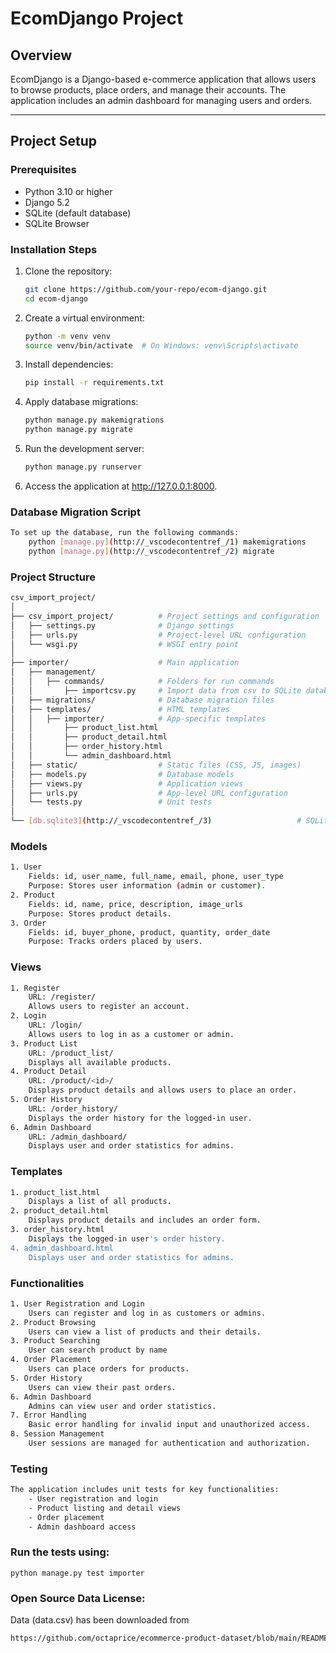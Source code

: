 # EcomDjango Project

## Overview
EcomDjango is a Django-based e-commerce application that allows users to browse products, place orders, and manage their accounts. The application includes an admin dashboard for managing users and orders.

---

## Project Setup

### Prerequisites
- Python 3.10 or higher
- Django 5.2
- SQLite (default database)
- SQLite Browser

### Installation Steps
1. Clone the repository:
   ```bash
   git clone https://github.com/your-repo/ecom-django.git
   cd ecom-django

2. Create a virtual environment:
    ```bash
    python -m venv venv
    source venv/bin/activate  # On Windows: venv\Scripts\activate

3. Install dependencies:
    ```bash
    pip install -r requirements.txt

4. Apply database migrations:
    ```bash
    python manage.py makemigrations
    python manage.py migrate

5. Run the development server:
    ```bash
    python manage.py runserver

6. Access the application at http://127.0.0.1:8000.

### Database Migration Script
```bash
To set up the database, run the following commands:
    python [manage.py](http://_vscodecontentref_/1) makemigrations
    python [manage.py](http://_vscodecontentref_/2) migrate
```

### Project Structure
```bash
csv_import_project/
│
├── csv_import_project/          # Project settings and configuration
│   ├── settings.py              # Django settings
│   ├── urls.py                  # Project-level URL configuration
│   └── wsgi.py                  # WSGI entry point
│
├── importer/                    # Main application
│   ├── management/
│   │   ├── commands/            # Folders for run commands
│   │       ├── importcsv.py     # Import data from csv to SQLite database
│   ├── migrations/              # Database migration files
│   ├── templates/               # HTML templates
│   │   ├── importer/            # App-specific templates
│   │       ├── product_list.html
│   │       ├── product_detail.html
│   │       ├── order_history.html
│   │       └── admin_dashboard.html
│   ├── static/                  # Static files (CSS, JS, images)
│   ├── models.py                # Database models
│   ├── views.py                 # Application views
│   ├── urls.py                  # App-level URL configuration
│   └── tests.py                 # Unit tests
│
└── [db.sqlite3](http://_vscodecontentref_/3)                   # SQLite database
```

### Models
```bash
1. User
    Fields: id, user_name, full_name, email, phone, user_type
    Purpose: Stores user information (admin or customer).
2. Product
    Fields: id, name, price, description, image_urls
    Purpose: Stores product details.
3. Order
    Fields: id, buyer_phone, product, quantity, order_date
    Purpose: Tracks orders placed by users.
```

### Views
```bash
1. Register
    URL: /register/
    Allows users to register an account.
2. Login
    URL: /login/
    Allows users to log in as a customer or admin.
3. Product List
    URL: /product_list/
    Displays all available products.
4. Product Detail
    URL: /product/<id>/
    Displays product details and allows users to place an order.
5. Order History
    URL: /order_history/
    Displays the order history for the logged-in user.
6. Admin Dashboard
    URL: /admin_dashboard/
    Displays user and order statistics for admins.
```

### Templates
```bash
1. product_list.html
    Displays a list of all products.
2. product_detail.html
    Displays product details and includes an order form.
3. order_history.html
    Displays the logged-in user's order history.
4. admin_dashboard.html
    Displays user and order statistics for admins.
```

### Functionalities
```bash
1. User Registration and Login
    Users can register and log in as customers or admins.
2. Product Browsing
    Users can view a list of products and their details.
3. Product Searching
    User can search product by name
4. Order Placement
    Users can place orders for products.
5. Order History
    Users can view their past orders.
6. Admin Dashboard
    Admins can view user and order statistics.
7. Error Handling
    Basic error handling for invalid input and unauthorized access.
8. Session Management
    User sessions are managed for authentication and authorization.
```

### Testing
```bash
The application includes unit tests for key functionalities:
    - User registration and login
    - Product listing and detail views
    - Order placement
    - Admin dashboard access
```

### Run the tests using:
    python manage.py test importer

### Open Source Data License:
Data (data.csv) has been downloaded from 
```bash
https://github.com/octaprice/ecommerce-product-dataset/blob/main/README.md
```